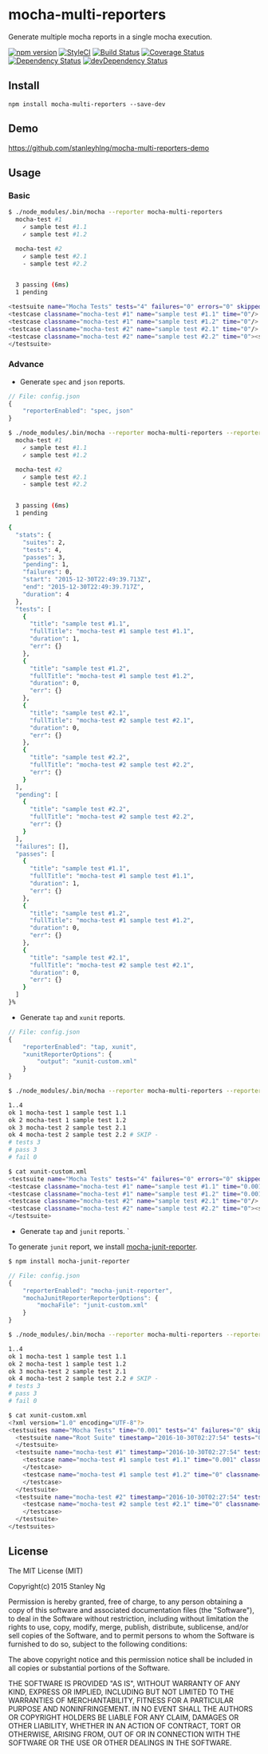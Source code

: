 mocha-multi-reporters
===

Generate multiple mocha reports in a single mocha execution.

[![npm version](https://img.shields.io/npm/v/mocha-multi-reporters.svg?style=flat-square)](https://www.npmjs.com/package/mocha-multi-reporters)
[![StyleCI](https://styleci.io/repos/48823069/shield)](https://styleci.io/repos/48823069)
[![Build Status](https://travis-ci.org/stanleyhlng/mocha-multi-reporters.svg)](https://travis-ci.org/stanleyhlng/mocha-multi-reporters)
[![Coverage Status](https://coveralls.io/repos/stanleyhlng/mocha-multi-reporters/badge.svg?branch=master&service=github)](https://coveralls.io/github/stanleyhlng/mocha-multi-reporters?branch=master)
[![Dependency Status](https://img.shields.io/david/stanleyhlng/mocha-multi-reporters.svg?style=flat-square)](https://david-dm.org/stanleyhlng/mocha-multi-reporters)
[![devDependency Status](https://img.shields.io/david/dev/stanleyhlng/mocha-multi-reporters.svg?style=flat-square)](https://david-dm.org/stanleyhlng/mocha-multi-reporters#info=devDependencies)

## Install

```
npm install mocha-multi-reporters --save-dev
```

## Demo
https://github.com/stanleyhlng/mocha-multi-reporters-demo

## Usage

### Basic

```bash
$ ./node_modules/.bin/mocha --reporter mocha-multi-reporters
  mocha-test #1
    ✓ sample test #1.1
    ✓ sample test #1.2

  mocha-test #2
    ✓ sample test #2.1
    - sample test #2.2


  3 passing (6ms)
  1 pending

<testsuite name="Mocha Tests" tests="4" failures="0" errors="0" skipped="1" timestamp="Sun, 03 Jan 2016 08:15:14 GMT" time="0.005">
<testcase classname="mocha-test #1" name="sample test #1.1" time="0"/>
<testcase classname="mocha-test #1" name="sample test #1.2" time="0"/>
<testcase classname="mocha-test #2" name="sample test #2.1" time="0"/>
<testcase classname="mocha-test #2" name="sample test #2.2" time="0"><skipped/></testcase>
</testsuite>
```

### Advance

* Generate `spec` and `json` reports.

```js
// File: config.json
{
    "reporterEnabled": "spec, json"
}
```

```bash
$ ./node_modules/.bin/mocha --reporter mocha-multi-reporters --reporter-options configFile=config.json
  mocha-test #1
    ✓ sample test #1.1
    ✓ sample test #1.2

  mocha-test #2
    ✓ sample test #2.1
    - sample test #2.2


  3 passing (6ms)
  1 pending

{
  "stats": {
    "suites": 2,
    "tests": 4,
    "passes": 3,
    "pending": 1,
    "failures": 0,
    "start": "2015-12-30T22:49:39.713Z",
    "end": "2015-12-30T22:49:39.717Z",
    "duration": 4
  },
  "tests": [
    {
      "title": "sample test #1.1",
      "fullTitle": "mocha-test #1 sample test #1.1",
      "duration": 1,
      "err": {}
    },
    {
      "title": "sample test #1.2",
      "fullTitle": "mocha-test #1 sample test #1.2",
      "duration": 0,
      "err": {}
    },
    {
      "title": "sample test #2.1",
      "fullTitle": "mocha-test #2 sample test #2.1",
      "duration": 0,
      "err": {}
    },
    {
      "title": "sample test #2.2",
      "fullTitle": "mocha-test #2 sample test #2.2",
      "err": {}
    }
  ],
  "pending": [
    {
      "title": "sample test #2.2",
      "fullTitle": "mocha-test #2 sample test #2.2",
      "err": {}
    }
  ],
  "failures": [],
  "passes": [
    {
      "title": "sample test #1.1",
      "fullTitle": "mocha-test #1 sample test #1.1",
      "duration": 1,
      "err": {}
    },
    {
      "title": "sample test #1.2",
      "fullTitle": "mocha-test #1 sample test #1.2",
      "duration": 0,
      "err": {}
    },
    {
      "title": "sample test #2.1",
      "fullTitle": "mocha-test #2 sample test #2.1",
      "duration": 0,
      "err": {}
    }
  ]
}%
```

* Generate `tap` and `xunit` reports.

```js
// File: config.json
{
    "reporterEnabled": "tap, xunit",
    "xunitReporterOptions": {
        "output": "xunit-custom.xml"
    }
}
```
```bash
$ ./node_modules/.bin/mocha --reporter mocha-multi-reporters --reporter-options configFile=config.json

1..4
ok 1 mocha-test 1 sample test 1.1
ok 2 mocha-test 1 sample test 1.2
ok 3 mocha-test 2 sample test 2.1
ok 4 mocha-test 2 sample test 2.2 # SKIP -
# tests 3
# pass 3
# fail 0

$ cat xunit-custom.xml
<testsuite name="Mocha Tests" tests="4" failures="0" errors="0" skipped="1" timestamp="Sun, 03 Jan 2016 08:02:24 GMT" time="0.006">
<testcase classname="mocha-test #1" name="sample test #1.1" time="0.001"/>
<testcase classname="mocha-test #1" name="sample test #1.2" time="0.001"/>
<testcase classname="mocha-test #2" name="sample test #2.1" time="0"/>
<testcase classname="mocha-test #2" name="sample test #2.2" time="0"><skipped/></testcase>
</testsuite>
```

* Generate `tap` and `junit` reports. `

To generate `junit` report, we install [mocha-junit-reporter](https://www.npmjs.com/package/mocha-junit-reporter).

```bash
$ npm install mocha-junit-reporter
```
```js
// File: config.json
{
    "reporterEnabled": "mocha-junit-reporter",
    "mochaJunitReporterReporterOptions": {
	    "mochaFile": "junit-custom.xml"
    }
}
```
```bash
$ ./node_modules/.bin/mocha --reporter mocha-multi-reporters --reporter-options configFile=config.json

1..4
ok 1 mocha-test 1 sample test 1.1
ok 2 mocha-test 1 sample test 1.2
ok 3 mocha-test 2 sample test 2.1
ok 4 mocha-test 2 sample test 2.2 # SKIP -
# tests 3
# pass 3
# fail 0

$ cat xunit-custom.xml
<?xml version="1.0" encoding="UTF-8"?>
<testsuites name="Mocha Tests" time="0.001" tests="4" failures="0" skipped="1">
  <testsuite name="Root Suite" timestamp="2016-10-30T02:27:54" tests="0" failures="0" time="0">
  </testsuite>
  <testsuite name="mocha-test #1" timestamp="2016-10-30T02:27:54" tests="2" failures="0" time="0.001">
    <testcase name="mocha-test #1 sample test #1.1" time="0.001" classname="sample test #1.1">
    </testcase>
    <testcase name="mocha-test #1 sample test #1.2" time="0" classname="sample test #1.2">
    </testcase>
  </testsuite>
  <testsuite name="mocha-test #2" timestamp="2016-10-30T02:27:54" tests="2" failures="0" time="0">
    <testcase name="mocha-test #2 sample test #2.1" time="0" classname="sample test #2.1">
    </testcase>
  </testsuite>
</testsuites>
```

## License

The MIT License (MIT)

Copyright(c) 2015 Stanley Ng

Permission is hereby granted, free of charge, to any person obtaining a copy
of this software and associated documentation files (the "Software"), to deal
in the Software without restriction, including without limitation the rights
to use, copy, modify, merge, publish, distribute, sublicense, and/or sell
copies of the Software, and to permit persons to whom the Software is
furnished to do so, subject to the following conditions:

The above copyright notice and this permission notice shall be included in all
copies or substantial portions of the Software.

THE SOFTWARE IS PROVIDED "AS IS", WITHOUT WARRANTY OF ANY KIND, EXPRESS OR
IMPLIED, INCLUDING BUT NOT LIMITED TO THE WARRANTIES OF MERCHANTABILITY,
FITNESS FOR A PARTICULAR PURPOSE AND NONINFRINGEMENT. IN NO EVENT SHALL THE
AUTHORS OR COPYRIGHT HOLDERS BE LIABLE FOR ANY CLAIM, DAMAGES OR OTHER
LIABILITY, WHETHER IN AN ACTION OF CONTRACT, TORT OR OTHERWISE, ARISING FROM,
OUT OF OR IN CONNECTION WITH THE SOFTWARE OR THE USE OR OTHER DEALINGS IN THE
SOFTWARE.
